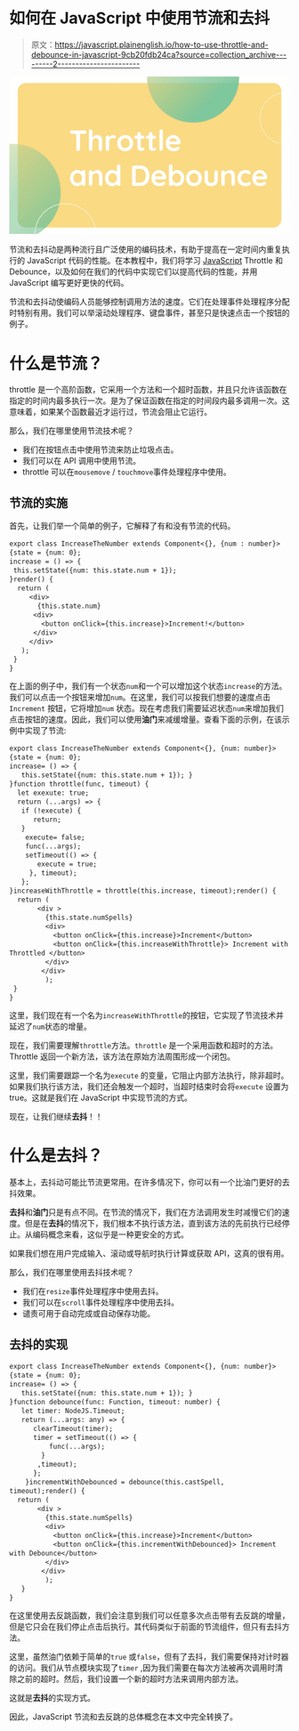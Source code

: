 # 如何在 JavaScript 中使用节流和去抖

> 原文：<https://javascript.plainenglish.io/how-to-use-throttle-and-debounce-in-javascript-9cb20fdb24ca?source=collection_archive---------2----------------------->

![](img/cec8b6112d034f30c76eeeac88810793.png)

节流和去抖动是两种流行且广泛使用的编码技术，有助于提高在一定时间内重复执行的 JavaScript 代码的性能。在本教程中，我们将学习 [JavaScript](https://developer.mozilla.org/en-US/docs/Web/JavaScript) Throttle 和 Debounce，以及如何在我们的代码中实现它们以提高代码的性能，并用 JavaScript 编写更好更快的代码。

节流和去抖动使编码人员能够控制调用方法的速度。它们在处理事件处理程序分配时特别有用。我们可以举滚动处理程序、键盘事件，甚至只是快速点击一个按钮的例子。

# 什么是节流？

throttle 是一个高阶函数，它采用一个方法和一个超时函数，并且只允许该函数在指定的时间内最多执行一次。是为了保证函数在指定的时间段内最多调用一次。这意味着，如果某个函数最近才运行过，节流会阻止它运行。

那么，我们在哪里使用节流技术呢？

*   我们在按钮点击中使用节流来防止垃圾点击。
*   我们可以在 API 调用中使用节流。
*   throttle 可以在`mousemove` / `touchmove`事件处理程序中使用。

## 节流的实施

首先，让我们举一个简单的例子，它解释了有和没有节流的代码。

```
export class IncreaseTheNumber extends Component<{}, {num : number}> {state = {num: 0}; 
increase = () => { 
 this.setState({num: this.state.num + 1});
}render() { 
  return ( 
     <div> 
       {this.state.num}
      <div> 
        <button onClick={this.increase}>Increment!</button> 
      </div> 
     </div> 
   ); 
 }
}
```

在上面的例子中，我们有一个状态`num`和一个可以增加这个状态`increase`的方法。我们可以点击一个按钮来增加`num`。在这里，我们可以按我们想要的速度点击`Increment` 按钮，它将增加`num` 状态。现在考虑我们需要延迟状态`num`来增加我们点击按钮的速度。因此，我们可以使用**油门**来减缓增量。查看下面的示例，在该示例中实现了节流:

```
export class IncreaseTheNumber extends Component<{}, {num: number}>{state = {num: 0}; 
increase= () => {
   this.setState({num: this.state.num + 1}); }
}function throttle(func, timeout) {  
  let exexute: true;  
  return (...args) => {    
   if (!execute) {      
      return;    
   }     
    execute= false;    
    func(...args);    
    setTimeout(() => {      
       execute = true;    
     }, timeout);  
   };
}increaseWithThrottle = throttle(this.increase, timeout);render() { 
  return ( 
       <div > 
         {this.state.numSpells}
         <div> 
           <button onClick={this.increase}>Increment</button>          
           <button onClick={this.increaseWithThrottle}> Increment with Throttled </button> 
         </div> 
        </div> 
         ); 
 }
}
```

这里，我们现在有一个名为`increaseWithThrottle`的按钮，它实现了节流技术并延迟了`num`状态的增量。

现在，我们需要理解`throttle`方法。`throttle` 是一个采用函数和超时的方法。Throttle 返回一个新方法，该方法在原始方法周围形成一个闭包。

这里，我们需要跟踪一个名为`execute` 的变量，它阻止内部方法执行，除非超时。如果我们执行该方法，我们还会触发一个超时，当超时结束时会将`execute` 设置为 true。这就是我们在 JavaScript 中实现节流的方式。

现在，让我们继续**去抖**！！

# 什么是去抖？

基本上，去抖动可能比节流更常用。在许多情况下，你可以有一个比油门更好的去抖效果。

**去抖**和**油门**只是有点不同。在节流的情况下，我们在方法调用发生时减慢它们的速度。但是在**去抖**的情况下，我们根本不执行该方法，直到该方法的先前执行已经停止。从编码概念来看，这似乎是一种更安全的方式。

如果我们想在用户完成输入、滚动或导航时执行计算或获取 API，这真的很有用。

那么，我们在哪里使用去抖技术呢？

*   我们在`resize`事件处理程序中使用去抖。
*   我们可以在`scroll`事件处理程序中使用去抖。
*   谴责可用于自动完成或自动保存功能。

## 去抖的实现

```
export class IncreaseTheNumber extends Component<{}, {num: number}>{state = {num: 0}; 
increase= () => {
   this.setState({num: this.state.num + 1}); }
}function debounce(func: Function, timeout: number) {  
   let timer: NodeJS.Timeout;  
   return (...args: any) => {    
      clearTimeout(timer);    
      timer = setTimeout(() => {      
          func(...args);    
        }
       ,timeout);  
      };
    }incrementWithDebounced = debounce(this.castSpell, timeout);render() { 
  return ( 
       <div > 
         {this.state.numSpells}
         <div> 
           <button onClick={this.increase}>Increment</button>          
           <button onClick={this.incrementWithDebounced}> Increment with Debounce</button> 
         </div> 
        </div> 
         ); 
   }
}
```

在这里使用去反跳函数，我们会注意到我们可以任意多次点击带有去反跳的增量，但是它只会在我们停止点击后执行。其代码类似于前面的节流组件，但只有去抖方法。

这里，虽然油门依赖于简单的`true` 或`false`，但有了去抖，我们需要保持对计时器的访问。我们从节点模块实现了`timer` ,因为我们需要在每次方法被再次调用时清除之前的超时。然后，我们设置一个新的超时方法来调用内部方法。

这就是**去抖**的实现方式。

因此，JavaScript 节流和去反跳的总体概念在本文中完全转换了。